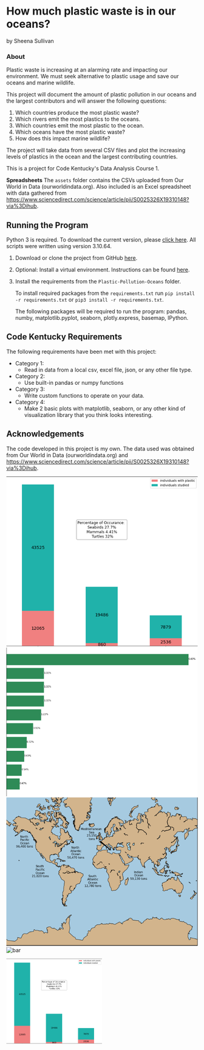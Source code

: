 # How much plastic waste is in our oceans?
by Sheena Sullivan

### About

Plastic waste is increasing at an alarming rate and impacting our environment. We must seek alternative to plastic usage and save our oceans and marine wildlife.

This project will document the amount of plastic pollution in our oceans and the largest contributors and will answer the following questions:

 1. Which countries produce the most plastic waste? 
 2. Which rivers emit the most plastics to the oceans. 
 3. Which countries emit the most plastic to the ocean. 
 4. Which oceans have the most plastic waste? 
 5. How does this impact marine wildlife?

 
The project will take data from several CSV files and plot the increasing levels of plastics in the ocean and the largest contributing countries.

This is a project for Code Kentucky's Data Analysis Course 1.
 

**Spreadsheets** 
The `assets` folder contains the CSVs uploaded from Our World in Data (ourworldindata.org). Also included is an Excel spreadsheet with data gathered from https://www.sciencedirect.com/science/article/pii/S0025326X19310148?via%3Dihub.

## Running the Program

Python 3 is required. To download the current version, please [click here](https://www.python.org).  All scripts were written using version 3.10.64.

1. Download or clone the project from GitHub [here](https://github.com/SheenaSullivan/Plastic-Pollution-Oceans.git). 

2. Optional: Install a virtual environment. Instructions can be found [here](https://docs.python.org/3/library/venv.html).

3. Install the requirements from the `Plastic-Pollution-Oceans` folder. 

     To install required packages from the `requirements.txt` run  `pip install -r requirements.txt` or `pip3 install -r requirements.txt`. 

    The following packages will be required to run the program: 
        pandas, 
        numby, 
        matplotlib.pyplot, 
        seaborn, 
        plotly.express, 
        basemap, 
        IPython. 



## Code Kentucky Requirements

The following requirements have been met with this project:
* Category 1:
   * Read in data from a local csv, excel file, json, or any other file type.
* Category 2:
    * Use built-in pandas or numpy functions
* Category 3:
    * Write custom functions to operate on your data.
* Category 4:
    * Make 2 basic plots with matplotlib, seaborn, or any other kind of visualization library that you think looks interesting.


## Acknowledgements

The code developed in this project is my own. The data used was obtained from Our World in Data (ourworldindata.org) and https://www.sciencedirect.com/science/article/pii/S0025326X19310148?via%3Dihub.

![barh1](assets/bar1.PNG)
![barh2](assets/barh2.PNG)
![basemap](assets/basemap.PNG)
![bar](assets/bar.PNG)

<img src="/assets/bar1.PNG" width=50% height=50%>


